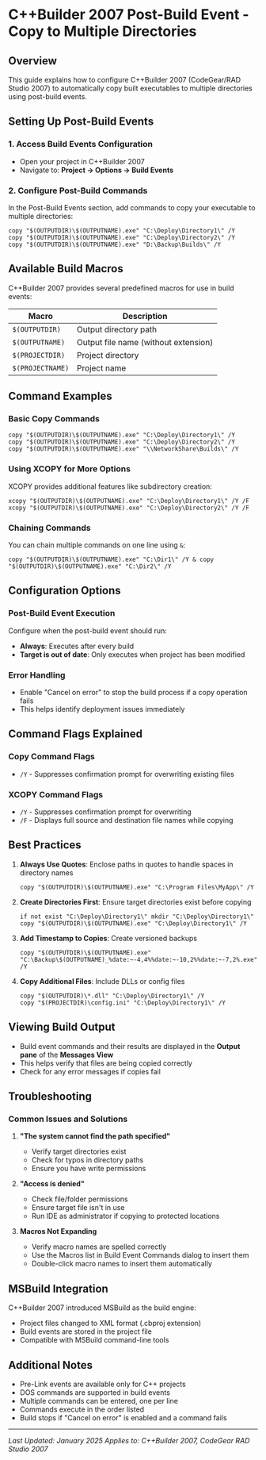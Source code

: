 # C++Builder 2007 Post-Build Event - Copy to Multiple Directories

## Overview
This guide explains how to configure C++Builder 2007 (CodeGear/RAD Studio 2007) to automatically copy built executables to multiple directories using post-build events.

## Setting Up Post-Build Events

### 1. Access Build Events Configuration
- Open your project in C++Builder 2007
- Navigate to: **Project → Options → Build Events**

### 2. Configure Post-Build Commands
In the Post-Build Events section, add commands to copy your executable to multiple directories:

```batch
copy "$(OUTPUTDIR)\$(OUTPUTNAME).exe" "C:\Deploy\Directory1\" /Y
copy "$(OUTPUTDIR)\$(OUTPUTNAME).exe" "C:\Deploy\Directory2\" /Y  
copy "$(OUTPUTDIR)\$(OUTPUTNAME).exe" "D:\Backup\Builds\" /Y
```

## Available Build Macros

C++Builder 2007 provides several predefined macros for use in build events:

| Macro | Description |
|-------|-------------|
| `$(OUTPUTDIR)` | Output directory path |
| `$(OUTPUTNAME)` | Output file name (without extension) |
| `$(PROJECTDIR)` | Project directory |
| `$(PROJECTNAME)` | Project name |

## Command Examples

### Basic Copy Commands
```batch
copy "$(OUTPUTDIR)\$(OUTPUTNAME).exe" "C:\Deploy\Directory1\" /Y
copy "$(OUTPUTDIR)\$(OUTPUTNAME).exe" "C:\Deploy\Directory2\" /Y
copy "$(OUTPUTDIR)\$(OUTPUTNAME).exe" "\\NetworkShare\Builds\" /Y
```

### Using XCOPY for More Options
XCOPY provides additional features like subdirectory creation:
```batch
xcopy "$(OUTPUTDIR)\$(OUTPUTNAME).exe" "C:\Deploy\Directory1\" /Y /F
xcopy "$(OUTPUTDIR)\$(OUTPUTNAME).exe" "C:\Deploy\Directory2\" /Y /F
```

### Chaining Commands
You can chain multiple commands on one line using `&`:
```batch
copy "$(OUTPUTDIR)\$(OUTPUTNAME).exe" "C:\Dir1\" /Y & copy "$(OUTPUTDIR)\$(OUTPUTNAME).exe" "C:\Dir2\" /Y
```

## Configuration Options

### Post-Build Event Execution
Configure when the post-build event should run:
- **Always**: Executes after every build
- **Target is out of date**: Only executes when project has been modified

### Error Handling
- Enable "Cancel on error" to stop the build process if a copy operation fails
- This helps identify deployment issues immediately

## Command Flags Explained

### Copy Command Flags
- `/Y` - Suppresses confirmation prompt for overwriting existing files

### XCOPY Command Flags
- `/Y` - Suppresses confirmation prompt for overwriting
- `/F` - Displays full source and destination file names while copying

## Best Practices

1. **Always Use Quotes**: Enclose paths in quotes to handle spaces in directory names
   ```batch
   copy "$(OUTPUTDIR)\$(OUTPUTNAME).exe" "C:\Program Files\MyApp\" /Y
   ```

2. **Create Directories First**: Ensure target directories exist before copying
   ```batch
   if not exist "C:\Deploy\Directory1\" mkdir "C:\Deploy\Directory1\"
   copy "$(OUTPUTDIR)\$(OUTPUTNAME).exe" "C:\Deploy\Directory1\" /Y
   ```

3. **Add Timestamp to Copies**: Create versioned backups
   ```batch
   copy "$(OUTPUTDIR)\$(OUTPUTNAME).exe" "C:\Backup\$(OUTPUTNAME)_%date:~-4,4%%date:~-10,2%%date:~-7,2%.exe" /Y
   ```

4. **Copy Additional Files**: Include DLLs or config files
   ```batch
   copy "$(OUTPUTDIR)\*.dll" "C:\Deploy\Directory1\" /Y
   copy "$(PROJECTDIR)\config.ini" "C:\Deploy\Directory1\" /Y
   ```

## Viewing Build Output

- Build event commands and their results are displayed in the **Output pane** of the **Messages View**
- This helps verify that files are being copied correctly
- Check for any error messages if copies fail

## Troubleshooting

### Common Issues and Solutions

1. **"The system cannot find the path specified"**
   - Verify target directories exist
   - Check for typos in directory paths
   - Ensure you have write permissions

2. **"Access is denied"**
   - Check file/folder permissions
   - Ensure target file isn't in use
   - Run IDE as administrator if copying to protected locations

3. **Macros Not Expanding**
   - Verify macro names are spelled correctly
   - Use the Macros list in Build Event Commands dialog to insert them
   - Double-click macro names to insert them automatically

## MSBuild Integration

C++Builder 2007 introduced MSBuild as the build engine:
- Project files changed to XML format (.cbproj extension)
- Build events are stored in the project file
- Compatible with MSBuild command-line tools

## Additional Notes

- Pre-Link events are available only for C++ projects
- DOS commands are supported in build events
- Multiple commands can be entered, one per line
- Commands execute in the order listed
- Build stops if "Cancel on error" is enabled and a command fails

---

*Last Updated: January 2025*
*Applies to: C++Builder 2007, CodeGear RAD Studio 2007*